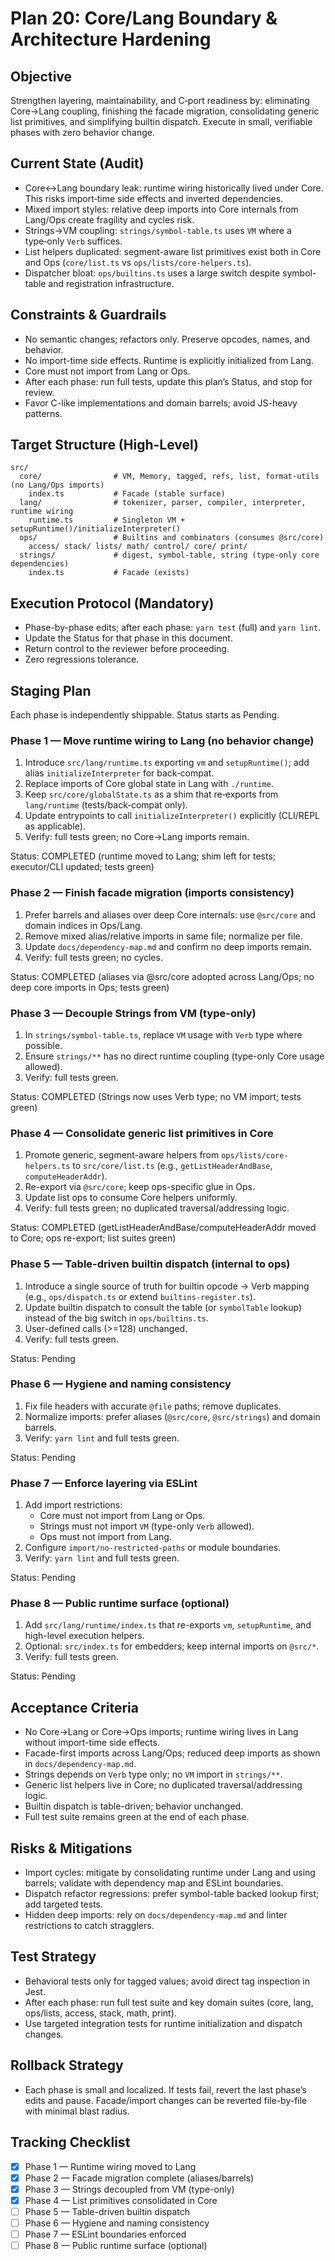 # Plan 20: Core/Lang Boundary & Architecture Hardening

## Objective
Strengthen layering, maintainability, and C‑port readiness by: eliminating Core→Lang coupling, finishing the facade migration, consolidating generic list primitives, and simplifying builtin dispatch. Execute in small, verifiable phases with zero behavior change.

## Current State (Audit)
- Core↔Lang boundary leak: runtime wiring historically lived under Core. This risks import‑time side effects and inverted dependencies.
- Mixed import styles: relative deep imports into Core internals from Lang/Ops create fragility and cycles risk.
- Strings→VM coupling: `strings/symbol-table.ts` uses `VM` where a type‑only `Verb` suffices.
- List helpers duplicated: segment-aware list primitives exist both in Core and Ops (`core/list.ts` vs `ops/lists/core-helpers.ts`).
- Dispatcher bloat: `ops/builtins.ts` uses a large switch despite symbol-table and registration infrastructure.

## Constraints & Guardrails
- No semantic changes; refactors only. Preserve opcodes, names, and behavior.
- No import-time side effects. Runtime is explicitly initialized from Lang.
- Core must not import from Lang or Ops.
- After each phase: run full tests, update this plan’s Status, and stop for review.
- Favor C-like implementations and domain barrels; avoid JS-heavy patterns.

## Target Structure (High-Level)
```
src/
  core/                # VM, Memory, tagged, refs, list, format-utils (no Lang/Ops imports)
    index.ts           # Facade (stable surface)
  lang/                # tokenizer, parser, compiler, interpreter, runtime wiring
    runtime.ts         # Singleton VM + setupRuntime()/initializeInterpreter()
  ops/                 # Builtins and combinators (consumes @src/core)
    access/ stack/ lists/ math/ control/ core/ print/
  strings/             # digest, symbol-table, string (type-only core dependencies)
    index.ts           # Facade (exists)
```

## Execution Protocol (Mandatory)
- Phase-by-phase edits; after each phase: `yarn test` (full) and `yarn lint`.
- Update the Status for that phase in this document.
- Return control to the reviewer before proceeding.
- Zero regressions tolerance.

## Staging Plan
Each phase is independently shippable. Status starts as Pending.

### Phase 1 — Move runtime wiring to Lang (no behavior change)
1. Introduce `src/lang/runtime.ts` exporting `vm` and `setupRuntime()`; add alias `initializeInterpreter` for back‑compat.
2. Replace imports of Core global state in Lang with `./runtime`.
3. Keep `src/core/globalState.ts` as a shim that re‑exports from `lang/runtime` (tests/back‑compat only).
4. Update entrypoints to call `initializeInterpreter()` explicitly (CLI/REPL as applicable).
5. Verify: full tests green; no Core→Lang imports remain.

Status: COMPLETED (runtime moved to Lang; shim left for tests; executor/CLI updated; tests green)

### Phase 2 — Finish facade migration (imports consistency)
1. Prefer barrels and aliases over deep Core internals: use `@src/core` and domain indices in Ops/Lang.
2. Remove mixed alias/relative imports in same file; normalize per file.
3. Update `docs/dependency-map.md` and confirm no deep imports remain.
4. Verify: full tests green; no cycles.

Status: COMPLETED (aliases via @src/core adopted across Lang/Ops; no deep core imports in Ops; tests green)

### Phase 3 — Decouple Strings from VM (type-only)
1. In `strings/symbol-table.ts`, replace `VM` usage with `Verb` type where possible.
2. Ensure `strings/**` has no direct runtime coupling (type-only Core usage allowed).
3. Verify: full tests green.

Status: COMPLETED (Strings now uses Verb type; no VM import; tests green)

### Phase 4 — Consolidate generic list primitives in Core
1. Promote generic, segment-aware helpers from `ops/lists/core-helpers.ts` to `src/core/list.ts` (e.g., `getListHeaderAndBase`, `computeHeaderAddr`).
2. Re-export via `@src/core`; keep ops-specific glue in Ops.
3. Update list ops to consume Core helpers uniformly.
4. Verify: full tests green; no duplicated traversal/addressing logic.

Status: COMPLETED (getListHeaderAndBase/computeHeaderAddr moved to Core; ops re-export; list suites green)

### Phase 5 — Table-driven builtin dispatch (internal to ops)
1. Introduce a single source of truth for builtin opcode → Verb mapping (e.g., `ops/dispatch.ts` or extend `builtins-register.ts`).
2. Update builtin dispatch to consult the table (or `symbolTable` lookup) instead of the big switch in `ops/builtins.ts`.
3. User-defined calls (>=128) unchanged.
4. Verify: full tests green.

Status: Pending

### Phase 6 — Hygiene and naming consistency
1. Fix file headers with accurate `@file` paths; remove duplicates.
2. Normalize imports: prefer aliases (`@src/core`, `@src/strings`) and domain barrels.
3. Verify: `yarn lint` and full tests green.

Status: Pending

### Phase 7 — Enforce layering via ESLint
1. Add import restrictions:
   - Core must not import from Lang or Ops.
   - Strings must not import `VM` (type-only `Verb` allowed).
   - Ops must not import from Lang.
2. Configure `import/no-restricted-paths` or module boundaries.
3. Verify: `yarn lint` and full tests green.

Status: Pending

### Phase 8 — Public runtime surface (optional)
1. Add `src/lang/runtime/index.ts` that re-exports `vm`, `setupRuntime`, and high-level execution helpers.
2. Optional: `src/index.ts` for embedders; keep internal imports on `@src/*`.
3. Verify: full tests green.

Status: Pending

## Acceptance Criteria
- No Core→Lang or Core→Ops imports; runtime wiring lives in Lang without import-time side effects.
- Facade-first imports across Lang/Ops; reduced deep imports as shown in `docs/dependency-map.md`.
- Strings depends on `Verb` type only; no `VM` import in `strings/**`.
- Generic list helpers live in Core; no duplicated traversal/addressing logic.
- Builtin dispatch is table-driven; behavior unchanged.
- Full test suite remains green at the end of each phase.

## Risks & Mitigations
- Import cycles: mitigate by consolidating runtime under Lang and using barrels; validate with dependency map and ESLint boundaries.
- Dispatch refactor regressions: prefer symbol-table backed lookup first; add targeted tests.
- Hidden deep imports: rely on `docs/dependency-map.md` and linter restrictions to catch stragglers.

## Test Strategy
- Behavioral tests only for tagged values; avoid direct tag inspection in Jest.
- After each phase: run full test suite and key domain suites (core, lang, ops/lists, access, stack, math, print).
- Use targeted integration tests for runtime initialization and dispatch changes.

## Rollback Strategy
- Each phase is small and localized. If tests fail, revert the last phase’s edits and pause. Facade/import changes can be reverted file-by-file with minimal blast radius.

## Tracking Checklist
- [x] Phase 1 — Runtime wiring moved to Lang
- [x] Phase 2 — Facade migration complete (aliases/barrels)
- [x] Phase 3 — Strings decoupled from VM (type-only)
- [x] Phase 4 — List primitives consolidated in Core
- [ ] Phase 5 — Table-driven builtin dispatch
- [ ] Phase 6 — Hygiene and naming consistency
- [ ] Phase 7 — ESLint boundaries enforced
- [ ] Phase 8 — Public runtime surface (optional)
